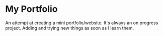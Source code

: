 # My Portfolio
An attempt at creating a mini portfolio/website.
It's always an on progress project.
Adding and trying new things as soon as I learn them.
